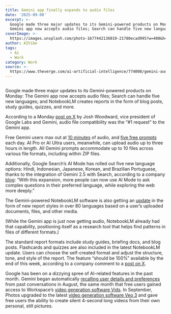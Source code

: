 ```yaml
---
title: Gemini app finally expands to audio files
date: '2025-09-08'
excerpt: >-
  Google made three major updates to its Gemini-powered products on Monday: The
  Gemini app now accepts audio files; Search can handle five new languages...
coverImage: >-
  https://images.unsplash.com/photo-1677442136019-21780ecad995?w=400&h=200&fit=crop&auto=format
author: AIVibe
tags:
  - Ai
  - Work
category: Work
source: >-
  https://www.theverge.com/ai-artificial-intelligence/774008/gemini-audio-new-languages-notebooklm-reports
---
```


											

						
<figure>

<img alt="" data-caption="" data-portal-copyright="" data-has-syndication-rights="1" src="https://platform.theverge.com/wp-content/uploads/sites/2/2025/02/STK255_Google_Gemini_C.jpg?quality=90&#038;strip=all&#038;crop=0,0,100,100" />
	<figcaption>
		</figcaption>
</figure>
<p class="has-text-align-none">Google made three major updates to its Gemini-powered products on Monday: The Gemini app now accepts audio files; Search can handle five new languages; and NotebookLM creates reports in the form of blog posts, study guides, quizzes, and more.&nbsp;</p>

<p class="has-text-align-none">According to a Monday <a href="https://x.com/joshwoodward/status/1965057589718499756">post on X</a> by Josh Woodward, vice president of Google Labs and Gemini, audio file compatibility was the “#1 request” to the Gemini app.&nbsp;</p>

<p class="has-text-align-none">Free Gemini users max out at <a href="https://support.google.com/gemini/answer/14903178?hl=en&amp;co=GENIE.Platform%3DAndroid">10 minutes</a> of audio, and <a href="https://www.theverge.com/news/773496/google-gemini-usage-limits">five free prompts</a> each day. AI Pro or AI Ultra users, meanwhile, can upload audio up to three hours in length. All Gemini prompts accommodate up to 10 files across various file formats, including within ZIP files.&nbsp;</p>

<p class="has-text-align-none">Additionally, Google Search’s AI Mode has rolled out five new language options: Hindi, Indonesian, Japanese, Korean, and Brazilian Portuguese, thanks to the integration of Gemini 2.5 with Search, according to a company <a href="https://blog.google/products/search/ai-mode-expands-more-languages/">blog</a>: “With this expansion, more people can now use AI Mode to ask complex questions in their preferred language, while exploring the web more deeply.”&nbsp;</p>

<p class="has-text-align-none">The Gemini-powered NotebookLM software is also getting an <a href="https://x.com/NotebookLM/status/1965106170152013888">update</a> in the form of new report styles in over 80 languages based on a user’s uploaded documents, files, and other media.&nbsp;</p>

<p class="has-text-align-none">(While the Gemini app is just now getting audio, NotebookLM already had that capability, positioning itself as a research tool that helps find patterns in files of different formats.)</p>

<p class="has-text-align-none">The standard report formats include study guides, briefing docs, and blog posts. Flashcards and quizzes are also included in the latest NotebookLM update. Users can choose the self-created format and adjust the structure, tone, and style of the report. The feature “should be 100%” available by the end of this week, according to a company comment to a <a href="https://x.com/NotebookLM/status/1965112194959622397">post on X</a>.</p>

<p class="has-text-align-none">Google has been on a dizzying spree of AI-related features in the past month. Gemini began automatically <a href="https://www.theverge.com/news/758624/google-gemini-ai-automatic-memory-privacy-update">recalling user details and preferences</a> from past conversations in August, the same month that free users gained access to Workspace’s <a href="https://www.theverge.com/news/766557/google-vids-ai-avatar-gemini-image-to-video">video generation software Vids</a>. In September, Photos upgraded to the latest <a href="https://www.theverge.com/ai-artificial-intelligence/771630/google-photos-veo3-video-animate-camera-roll">video generation software Veo 3</a> and gave free users the ability to create silent 4-second long videos from their own personal, still pictures.&nbsp;&nbsp;</p>
						
									
